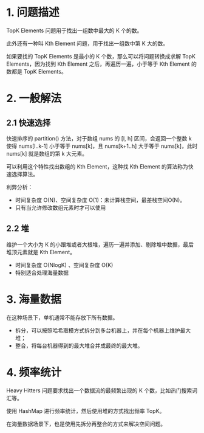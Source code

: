 # 1. 问题描述

TopK Elements 问题用于找出一组数中最大的 K 个的数。

 此外还有一种叫 Kth Element 问题，用于找出一组数中第 K 大的数。 



如果要找的 TopK Elements 是最小的 K 个数，那么可以将问题转换成求解 TopK Elements，因为找到 Kth Element 之后，再遍历一遍，小于等于 Kth Element 的数都是 TopK Elements。 



# 2. 一般解法

## 2.1 快速选择

快速排序的 partition() 方法，对于数组 nums 的 [l, h] 区间，会返回一个整数 k 使得 nums[l..k-1] 小于等于 nums[k]，且 nums[k+1..h] 大于等于 nums[k]，此时 nums[k] 就是数组的第 k 大元素。

可以利用这个特性找出数组的 Kth Element，这种找 Kth Element 的算法称为快速选择算法。

利弊分析：

- 时间复杂度 O(N)、空间复杂度 O(1)：未计算栈空间，最差栈空间O(N)。
- 只有当允许修改数组元素时才可以使用

## 2.2 堆

维护一个大小为 K 的小跟堆或者大根堆，遍历一遍并添加、剔除堆中数据，最后堆顶元素就是 Kth Element。

- 时间复杂度 O(NlogK) 、空间复杂度 O(K)
- 特别适合处理海量数据

# 3. 海量数据

在这种场景下，单机通常不能存放下所有数据。

- 拆分，可以按照哈希取模方式拆分到多台机器上，并在每个机器上维护最大堆；
- 整合，将每台机器得到的最大堆合并成最终的最大堆。

# 4. 频率统计

Heavy Hitters 问题要求找出一个数据流的最频繁出现的 K 个数，比如热门搜索词汇等。

使用 HashMap 进行频率统计，然后使用堆的方式找出频率 TopK。

在海量数据场景下，也是使用先拆分再整合的方式来解决空间问题。